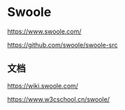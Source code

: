 # Swoole

https://www.swoole.com/

https://github.com/swoole/swoole-src



## 文档

https://wiki.swoole.com/

https://www.w3cschool.cn/swoole/